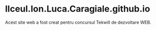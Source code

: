 # lIceul.Ion.Luca.Caragiale.github.io
Acest site web a fost creat pentru concursul Tekwill de dezvoltare WEB.
